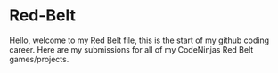 # Red-Belt
Hello, welcome to my Red Belt file, this is the start of my github coding career. Here are my submissions for all of my CodeNinjas Red Belt games/projects. 
